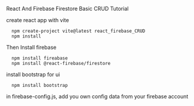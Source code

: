React And Firebase Firestore Basic CRUD Tutorial 

create react app with vite
```
  npm create-project vite@latest react_firebase_CRUD
  npm install 
```
Then Install firebase 
```
  npm install fireabase
  npm install @react-firebase/firestore
```
install bootstrap for ui
```
  npm install bootstrap
```
in firebase-config.js, add you own config data from your firebase account


